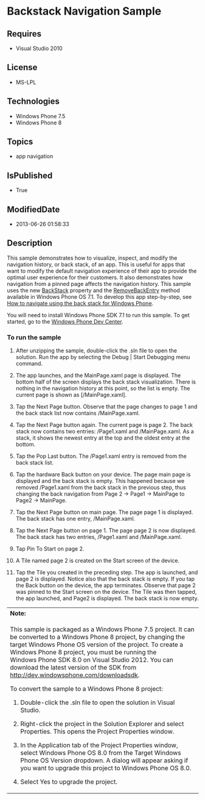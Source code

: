 # Backstack Navigation Sample
## Requires
* Visual Studio 2010
## License
* MS-LPL
## Technologies
* Windows Phone 7.5
* Windows Phone 8
## Topics
* app navigation
## IsPublished
* True
## ModifiedDate
* 2013-06-26 01:58:33
## Description

<div id="mainBody">
<p></p>
<div class="introduction">
<p>This sample demonstrates how to visualize, inspect, and modify the navigation history, or back stack, of an app. This is useful for apps that want to modify the default navigation experience of their app to provide the optimal user experience for their customers.
 It also demonstrates how navigation from a pinned page affects the navigation history. This sample uses the new
<a href="http://msdn.microsoft.com/en-us/library/windowsphone/develop/microsoft.phone.controls.phoneapplicationframe.backstack(v=vs.105).aspx">
BackStack</a> property and the <a href="http://msdn.microsoft.com/en-us/library/windowsphone/develop/microsoft.phone.controls.phoneapplicationframe.removebackentry(v=vs.105).aspx">
RemoveBackEntry</a> method available in Windows&nbsp;Phone OS&nbsp;7.1. To develop this app step-by-step, see
<a href="http://msdn.microsoft.com/library/windowsphone/develop/hh394012(v=vs.105).aspx">
How to navigate using the back stack for Windows Phone</a>.</p>
<p>You will need to install Windows&nbsp;Phone&nbsp;SDK&nbsp;7.1 to run this sample. To get started, go to the
<a href="http://go.microsoft.com/fwlink/?LinkID=259204">Windows Phone Dev Center</a>.</p>
<h3 class="procedureSubHeading">To run the sample</h3>
<div class="subSection">
<ol>
<li>
<p>After unzipping the sample, double-click the <span value=".sln"><span class="keyword">.sln</span></span> file to open the solution. Run the app by selecting the
<span class="ui">Debug | Start Debugging</span> menu command.</p>
</li><li>
<p>The app launches, and the MainPage.xaml page is displayed. The bottom half of the screen displays the back stack visualization. There is nothing in the navigation history at this point, so the list is empty. The current page is shown as
<span class="ui">[/MainPage.xaml]</span>.</p>
</li><li>
<p>Tap the <span class="ui">Next Page</span> button. Observe that the page changes to
<span class="ui">page 1</span> and the back stack list now contains <span class="ui">
/MainPage.xaml</span>. </p>
</li><li>
<p>Tap the <span class="ui">Next Page</span> button again. The current page is <span class="ui">
page 2</span>. The back stack now contains two entries: <span class="ui">/Page1.xaml</span> and
<span class="ui">/MainPage.xaml</span>. As a stack, it shows the newest entry at the top and the oldest entry at the bottom.
</p>
</li><li>
<p>Tap the <span class="ui">Pop Last</span> button. The <span class="ui">/Page1.xaml</span> entry is removed from the back stack list.
</p>
</li><li>
<p>Tap the hardware <span class="ui">Back</span> button on your device. The page
<span class="ui">main page</span> is displayed and the back stack is empty. This happened because we removed
<span class="ui">/Page1.xaml</span> from the back stack in the previous step, thus changing the back navigation from
<span class="ui">Page 2 -&gt; Page1 -&gt; MainPage</span> to <span class="ui">
Page2 -&gt; MainPage</span>.</p>
</li><li>
<p>Tap the <span class="ui">Next Page</span> button on <span class="ui">main page</span>. The page
<span class="ui">page 1</span> is displayed. The back stack has one entry, <span class="ui">
/MainPage.xaml</span>.</p>
</li><li>
<p>Tap the <span class="ui">Next Page</span> button on <span class="ui">page 1</span>. The page
<span class="ui">page 2</span> is now displayed. The back stack has two entries,
<span class="ui">/Page1.xaml</span> and <span class="ui">/MainPage.xaml</span>.</p>
</li><li>
<p>Tap <span class="ui">Pin To Start</span> on <span class="ui">page 2</span>.</p>
</li><li>
<p>A Tile named <span class="ui">page 2</span> is created on the Start screen of the device.
</p>
</li><li>
<p>Tap the Tile you created in the preceding step. The app is launched, and <span class="ui">
page 2</span> is displayed. Notice also that the back stack is empty. If you tap the
<span class="ui">Back</span> button on the device, the app terminates. Observe that
<span class="ui">page 2</span> was pinned to the Start screen on the device. The Tile was then tapped, the app launched, and Page2 is displayed. The back stack is now empty.
</p>
</li></ol>
</div>
<div class="alert">
<table width="100%" cellspacing="0" cellpadding="0">
<tbody>
<tr>
<th align="left"><b>Note:</b> </th>
</tr>
<tr>
<td>
<p>This sample is packaged as a Windows&nbsp;Phone&nbsp;7.5 project. It can be converted to a Windows&nbsp;Phone&nbsp;8 project, by changing the target Windows Phone OS version of the project. To create a Windows&nbsp;Phone&nbsp;8 project, you must be running the Windows&nbsp;Phone&nbsp;SDK&nbsp;8.0 on
 Visual Studio 2012. You can download the latest version of the SDK from <a href="http://dev.windowsphone.com/downloadsdk">
http://dev.windowsphone.com/downloadsdk</a>.</p>
<p>To convert the sample to a Windows&nbsp;Phone&nbsp;8 project:</p>
<ol>
<li>
<p>Double-click the <span class="ui">.sln</span> file to open the solution in Visual Studio.</p>
</li><li>
<p>Right-click the project in the <span class="ui">Solution Explorer</span> and select
<span class="ui">Properties</span>. This opens the <span class="ui">Project Properties</span> window.</p>
</li><li>
<p>In the <span class="ui">Application</span> tab of the Project Properties window, select
<span class="ui">Windows Phone OS 8.0</span> from the <span class="ui">Target Windows Phone OS Version</span> dropdown. A dialog will appear asking if you want to upgrade this project to Windows Phone OS 8.0.</p>
</li><li>
<p>Select <span class="ui">Yes</span> to upgrade the project.</p>
</li></ol>
</td>
</tr>
</tbody>
</table>
</div>
</div>
</div>
